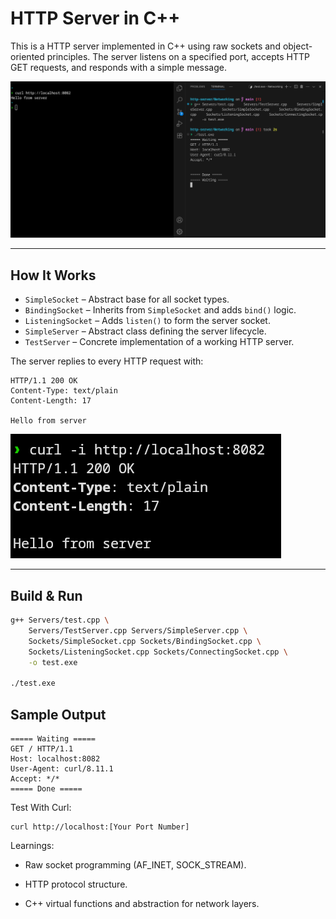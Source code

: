 # HTTP Server in C++

This is a HTTP server implemented in C++ using raw sockets and object-oriented principles. The server listens on a specified port, accepts HTTP GET requests, and responds with a simple message.

![Server Running Screenshot](./images/screenshot.png)

---


##  How It Works

- `SimpleSocket` – Abstract base for all socket types.
- `BindingSocket` – Inherits from `SimpleSocket` and adds `bind()` logic.
- `ListeningSocket` – Adds `listen()` to form the server socket.
- `SimpleServer` – Abstract class defining the server lifecycle.
- `TestServer` – Concrete implementation of a working HTTP server.

The server replies to every HTTP request with:

```
HTTP/1.1 200 OK
Content-Type: text/plain
Content-Length: 17

Hello from server
```

![alt text](./images/image-1.png)


---

##  Build & Run

```bash
g++ Servers/test.cpp \
    Servers/TestServer.cpp Servers/SimpleServer.cpp \
    Sockets/SimpleSocket.cpp Sockets/BindingSocket.cpp \
    Sockets/ListeningSocket.cpp Sockets/ConnectingSocket.cpp \
    -o test.exe

./test.exe 
```

## Sample Output

```
===== Waiting =====
GET / HTTP/1.1
Host: localhost:8082
User-Agent: curl/8.11.1
Accept: */*
===== Done =====
``` 

Test With Curl:

```
curl http://localhost:[Your Port Number]
```



 Learnings:

   - Raw socket programming (AF_INET, SOCK_STREAM).

   - HTTP protocol structure.

   - C++ virtual functions and abstraction for network layers.










